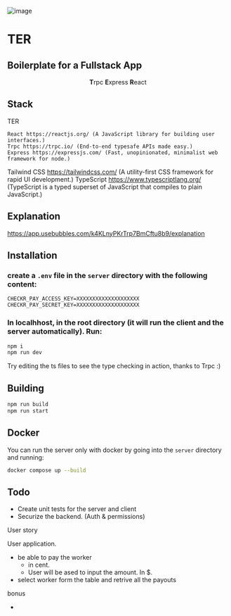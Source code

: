 ![image](https://github.com/user-attachments/assets/cc3cc768-9ee4-4c9b-b108-4c0979acbee8)

# TER

## Boilerplate for a Fullstack App

<div align="center">

<strong>T</strong>rpc <strong>E</strong>xpress <strong>R</strong>eact

</div>

## Stack

TER

```
React https://reactjs.org/ (A JavaScript library for building user interfaces.)
Trpc https://trpc.io/ (End-to-end typesafe APIs made easy.)
Express https://expressjs.com/ (Fast, unopinionated, minimalist web framework for node.)
```

Tailwind CSS https://tailwindcss.com/ (A utility-first CSS framework for rapid UI development.)
TypeScript https://www.typescriptlang.org/ (TypeScript is a typed superset of JavaScript that compiles to plain JavaScript.)

## Explanation

https://app.usebubbles.com/k4KLnyPKrTrp7BmCftu8b9/explanation

## Installation

### create a `.env` file in the `server` directory with the following content:

```
CHECKR_PAY_ACCESS_KEY=XXXXXXXXXXXXXXXXXXXX
CHECKR_PAY_SECRET_KEY=XXXXXXXXXXXXXXXXXXXX
```

### In localhhost, in the root directory (it will run the client and the server automatically). Run:

```bash
npm i
npm run dev
```

Try editing the ts files to see the type checking in action, thanks to Trpc :)

## Building

```bash
npm run build
npm run start
```

## Docker

You can run the server only with docker by going into the `server` directory and running:

```bash
docker compose up --build
```

## Todo

- Create unit tests for the server and client
- Securize the backend. (Auth & permissions)

User story

User application.

- be able to pay the worker
  - in cent.
  - User will be ased to input the amount. In $.
- select worker form the table and retrive all the payouts

bonus

-
